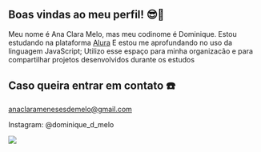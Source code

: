 ## Boas vindas ao meu perfil! 😎💖

Meu nome é Ana Clara Melo, mas meu codinome é Dominique.
Estou estudando na plataforma [Alura](https://www.alura.com)
E estou me aprofundando no uso da linguagem JavaScript;
Utilizo esse espaço para minha organizacão e para compartilhar projetos desenvolvidos durante os estudos

## Caso queira entrar em contato ☎️

anaclaramenesesdemelo@gmail.com

Instagram: @dominique_d_melo

![](https://media1.tenor.com/m/ItwOYPtzE68AAAAC/mommy-jjk.gif)
